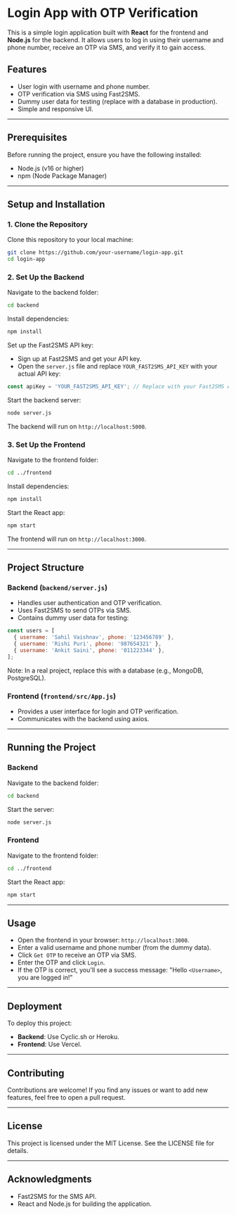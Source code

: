 # Login App with OTP Verification

This is a simple login application built with **React** for the frontend and **Node.js** for the backend. It allows users to log in using their username and phone number, receive an OTP via SMS, and verify it to gain access.

## Features
- User login with username and phone number.
- OTP verification via SMS using Fast2SMS.
- Dummy user data for testing (replace with a database in production).
- Simple and responsive UI.

---

## Prerequisites
Before running the project, ensure you have the following installed:
- Node.js (v16 or higher)
- npm (Node Package Manager)

---

## Setup and Installation

### 1. Clone the Repository
Clone this repository to your local machine:
```bash
git clone https://github.com/your-username/login-app.git
cd login-app
```

### 2. Set Up the Backend
Navigate to the backend folder:
```bash
cd backend
```

Install dependencies:
```bash
npm install
```

Set up the Fast2SMS API key:
- Sign up at Fast2SMS and get your API key.
- Open the `server.js` file and replace `YOUR_FAST2SMS_API_KEY` with your actual API key:
```javascript
const apiKey = 'YOUR_FAST2SMS_API_KEY'; // Replace with your Fast2SMS API key
```

Start the backend server:
```bash
node server.js
```
The backend will run on `http://localhost:5000`.

### 3. Set Up the Frontend
Navigate to the frontend folder:
```bash
cd ../frontend
```

Install dependencies:
```bash
npm install
```

Start the React app:
```bash
npm start
```
The frontend will run on `http://localhost:3000`.

---

## Project Structure

### Backend (`backend/server.js`)
- Handles user authentication and OTP verification.
- Uses Fast2SMS to send OTPs via SMS.
- Contains dummy user data for testing:
```javascript
const users = [
  { username: 'Sahil Vaishnav', phone: '123456789' },
  { username: 'Rishi Puri', phone: '987654321' },
  { username: 'Ankit Saini', phone: '011223344' },
];
```
Note: In a real project, replace this with a database (e.g., MongoDB, PostgreSQL).

### Frontend (`frontend/src/App.js`)
- Provides a user interface for login and OTP verification.
- Communicates with the backend using axios.

---

## Running the Project

### Backend
Navigate to the backend folder:
```bash
cd backend
```

Start the server:
```bash
node server.js
```

### Frontend
Navigate to the frontend folder:
```bash
cd ../frontend
```

Start the React app:
```bash
npm start
```

---

## Usage
- Open the frontend in your browser: `http://localhost:3000`.
- Enter a valid username and phone number (from the dummy data).
- Click `Get OTP` to receive an OTP via SMS.
- Enter the OTP and click `Login`.
- If the OTP is correct, you'll see a success message: "Hello `<Username>`, you are logged in!"

---

## Deployment
To deploy this project:
- **Backend**: Use Cyclic.sh or Heroku.
- **Frontend**: Use Vercel.

---

## Contributing
Contributions are welcome! If you find any issues or want to add new features, feel free to open a pull request.

---

## License
This project is licensed under the MIT License. See the LICENSE file for details.

---

## Acknowledgments
- Fast2SMS for the SMS API.
- React and Node.js for building the application.